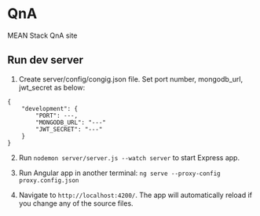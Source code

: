 # QnA
MEAN Stack QnA site

## Run dev server
1. Create server/config/congig.json file.
Set port number, mongodb_url, jwt_secret as below:
```
{
    "development": {
        "PORT": ---,
        "MONGODB_URL": "---"
        "JWT_SECRET": "---"
    }
}
```
2. Run `nodemon server/server.js --watch server` to start Express app.

3. Run Angular app in another terminal: `ng serve --proxy-config proxy.config.json`

4. Navigate to `http://localhost:4200/`. The app will automatically reload if you change any of the source files.